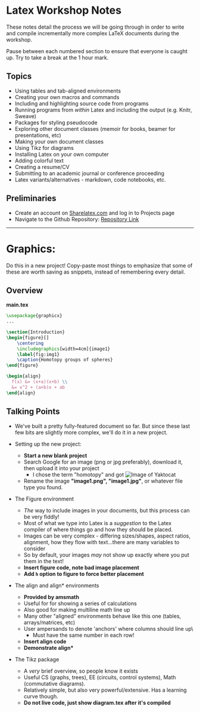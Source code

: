 # Latex Workshop Notes

These notes detail the process we will be going through in order to write and compile incrementally more complex LaTeX documents during the workshop.

Pause between each numbered section to ensure that everyone is caught up. Try to take a break at the 1 hour mark.

## Topics
* Using tables and tab-aligned environments
* Creating your own macros and commands
* Including and highlighting source code from programs
* Running programs from _within_ Latex and including the output (e.g. Knitr, Sweave)
* Packages for styling pseudocode
* Exploring other document classes (memoir for books, beamer for presentations, etc)
* Making your own document classes
* Using Tikz for diagrams 
* Installing Latex on your own computer
* Adding colorful text
* Creating a resume/CV
* Submitting to an academic journal or conference proceeding
* Latex variants/alternatives - markdown, code notebooks, etc.

## Preliminaries
- Create an account on [Sharelatex.com](https://www.sharelatex.com/) and log in to Projects page
- Navigate to the Github Repository: [Repository Link](https://github.com/UCSD-SUMS/latex-w17-workshop)

------
# Graphics: 
Do this in a new project! Copy-paste most things to emphasize that some of these are worth saving as snippets, instead of remembering every detail.

## Overview

**main.tex**
```latex
\usepackage{graphicx}
...

\section{Introduction}
\begin{figure}[]
    \centering
    \includegraphics[width=4cm]{image1}
    \label{fig:img1}
    \caption{Homotopy groups of spheres}
\end{figure}

\begin{align}
  f(x) &= (x+a)(x+b) \\
  &= x^2 + (a+b)x + ab
\end{align}
```

## Talking Points

- We've built a pretty fully-featured document so far. But since these last few bits are slightly more complex, we'll do it in a new project.
- Setting up the new project:
  - **Start a new blank project**
  - Search Google for an image (png or jpg preferably), download it, then upload it into your project
  	- I chose the term "homotopy" and got 
![Image of Yaktocat](https://upload.wikimedia.org/wikipedia/commons/thumb/6/67/Homotopy_of_pointed_circle_maps.png/220px-Homotopy_of_pointed_circle_maps.png)
  - Rename the image **"image1.png", "image1.jpg"**, or whatever file type you found.


- The Figure environment
  - *The* way to include images in your documents, but this process can be very fiddly!
  - Most of what we type into Latex is a *suggestion* to the Latex compiler of where things go and how they should be placed.
  - Images can be very complex - differing sizes/shapes, aspect ratios, alignment, how they flow with text...there are many variables to consider
  - So by default, your images *may* not show up exactly where you put them in the text!
  - **Insert figure code, note bad image placement**
  - **Add `h` option to figure to force better placement**
  
- The align and align\* environments
	- **Provided by amsmath**
	- Useful for for showing a series of calculations
	- Also good for making multiline math line up
	- Many other "aligned" environments behave like this one (tables, arrays/matrices, etc)
	- User ampersands to denote 'anchors' where columns should line up\
		- Must have the same number in each row!
	- **Insert align code**
	- **Demonstrate align\***

- The Tikz package
  - A *very* brief overview, so people know it exists
  - Useful CS (graphs, trees), EE (circuits, control systems), Math (commutative diagrams). 
  - Relatively simple, but also very powerful/extensive. Has a learning curve though.
  - **Do not live code, just show diagram.tex after it's compiled**
